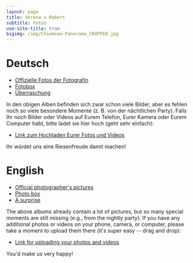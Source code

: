 ```yaml
---
layout: page
title: Verena ∞ Robert
subtitle: Fotos
use-site-title: true
bigimg: /img/Chiemsee-Panorama_CROPPED.jpg
---
```


# Deutsch

- [Offizielle Fotos der Fotografin](https://photos.app.goo.gl/yfHGDa7x4amJ0Ncv2)
- [Fotobox](https://photos.app.goo.gl/Qibt8n8R45cBKCXC2)
- [Überraschung](https://www.dropbox.com/s/a9cjcyz4fz09le5/2017_05_20%20Hochzeitsvideo_Robert%26Verena_Endversion.mp4?dl=0)

In den obigen Alben befinden sich zwar schon viele Bilder, aber es fehlen noch so viele besondere Momente (z. B. von der nächtlichen Party).
Falls Ihr noch Bilder oder Videos auf Eurem Telefon, Eurer Kamera oder Eurem Computer habt, bitte ladet sie hier hoch (geht sehr einfach):

- [Link zum Hochladen Eurer Fotos und Videos](https://photos.app.goo.gl/hHPRjPiocBMouXtl1)

Ihr würdet uns eine Riesenfreude damit machen!

# English

- [Official photographer's pictures](https://photos.app.goo.gl/yfHGDa7x4amJ0Ncv2)
- [Photo box](https://photos.app.goo.gl/Qibt8n8R45cBKCXC2)
- [A surprise](https://www.dropbox.com/s/a9cjcyz4fz09le5/2017_05_20%20Hochzeitsvideo_Robert%26Verena_Endversion.mp4?dl=0)

The above albums already contain a lot of pictures, but so many special moments are still missing (e.g., from the nightly party).
If you have any additional photos or videos on your phone, camera, or computer, please take a moment to upload them there (it's super easy -- drag and drop):

- [Link for uploading your photos and videos](https://photos.app.goo.gl/hHPRjPiocBMouXtl1)

You'd make us very happy!
